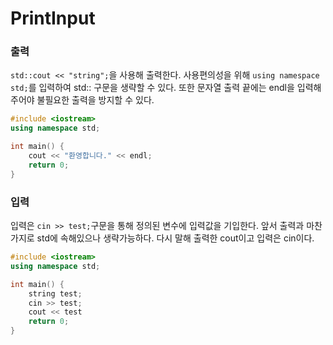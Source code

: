 # PrintInput

### 출력

`std::cout << "string";`을 사용해 출력한다. 사용편의성을 위해 `using namespace std;`를 입력하여 std:: 구문을 생략할 수 있다. 또한 문자열 출력 끝에는 endl을 입력해주어야 불필요한 출력을 방지할 수 있다.

```cpp
#include <iostream>
using namespace std;

int main() {
    cout << "환영합니다." << endl;
    return 0;
}
```

### 입력

입력은 `cin >> test;`구문을 통해 정의된 변수에 입력값을 기입한다. 앞서 출력과 마찬가지로 std에 속해있으나 생략가능하다. 다시 말해 출력한 cout이고 입력은 cin이다.

```cpp
#include <iostream>
using namespace std;

int main() {
    string test;
    cin >> test;
    cout << test
    return 0;
}
```